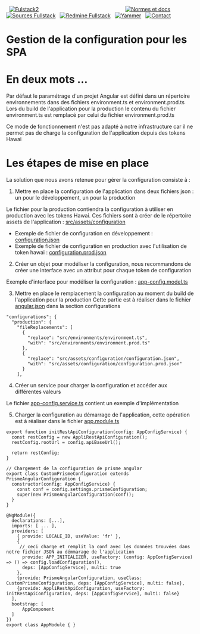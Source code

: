   [![Fulstack2](http://gitlab.altair.recouv/sded/bureau-technique/architecture-expertise-applicative/zone-ressources/images-bt/raw/master/Fullstacklarge.png)](https://recouv.sharepoint.com/sites/bureautechniquedsi-sded/SitePages/Socle-FullStack.aspx) 
                                                         
[![Normes et docs](http://gitlab.altair.recouv/sded/bureau-technique/architecture-expertise-applicative/zone-ressources/images-bt/raw/master/sharepoint-35.png)](https://recouv.sharepoint.com/:f:/r/sites/bureautechniquedsi-sded/Documents%20partages/Architecture%20et%20Expertise%20Applicative/Norme%20Frontend%20Angular%20-%20Bootstrap)  
 [![Sources Fullstack](http://gitlab.altair.recouv/sded/bureau-technique/architecture-expertise-applicative/zone-ressources/images-bt/raw/master/gitlab-35.png)](http://gitlab.altair.recouv/sded/bureau-technique/architecture-expertise-applicative/fullstack/fullstack-spa-intranet)
  [![Redmine Fullstack](http://gitlab.altair.recouv/sded/bureau-technique/architecture-expertise-applicative/zone-ressources/images-bt/raw/master/redmine-35.png)](http://redmine.altair.recouv/projects/devintrafront/issues)
  [![Yammer](http://gitlab.altair.recouv/sded/bureau-technique/architecture-expertise-applicative/zone-ressources/images-bt/raw/master/yammer-35.png)](https://www.yammer.com/recouv.fr/#/threads/inGroup?type=in_group&feedId=16003777&view=all)
  [![Contact](http://gitlab.altair.recouv/sded/bureau-technique/architecture-expertise-applicative/zone-ressources/images-bt/raw/master/email-35.png)](mailto:ac750-dsi-sded-bt-aea@acoss.fr)

Gestion de la configuration pour les SPA
=========================================

# En deux mots …

Par défaut le paramétrage d'un projet Angular est défini dans un répertoire environnements dans des fichiers environment.ts et environment.prod.ts
Lors du build de l'application pour la production le contenu du fichier environment.ts est remplacé par celui du fichier environment.prod.ts

Ce mode de fonctionnement n'est pas adapté à notre infrastructure car il ne permet pas de charge la configuration de l'application depuis des tokens Hawai

# Les étapes de mise en place

La solution que nous avons retenue pour gérer la configuration consiste à :

1. Mettre en place la configuration de l'application dans deux fichiers json : un pour le développement, un pour la production

Le fichier pour la production contiendra la configuration à utiliser en production avec les tokens Hawai.
Ces fichiers sont à créer de le répertoire assets de l'application : [src/assets/configuration](../src/assets/configuration)

* Exemple de fichier de configuration en développement : [configuration.json](../src/assets/configuration/configuration.json)
* Exemple de fichier de configuration en production avec l'utilisation de token hawai : [configuration.prod.json](../src/assets/configuration/configuration.prod.json)

2. Créer un objet pour modéliser la configuration, nous recommandons de créer une interface avec un attribut pour chaque token de configuration

Exemple d'interface pour modéliser la configuration : [app-config.model.ts](../src/app/core/app-config/app-config.model.ts)

3. Mettre en place le remplacement la configuration au moment du build de l'application pour la production
Cette partie est à réaliser dans le fichier [angular.json](../angular.json) dans la section configurations

```
"configurations": {
  "production": {
    "fileReplacements": [
      {
        "replace": "src/environments/environment.ts",
        "with": "src/environments/environment.prod.ts"
      },
      {
        "replace": "src/assets/configuration/configuration.json",
        "with": "src/assets/configuration/configuration.prod.json"
      }
    ],
```

4. Créer un service pour charger la configuration et accéder aux différentes valeurs

Le fichier [app-config.service.ts](../src/app/core/app-config/app-config.service.ts) contient un exemple d'implémentation

5. Charger la configuration au démarrage de l'application, cette opération est à réaliser dans le fichier [app.module.ts](../src/app/app.module.ts)

```
export function initRestApiConfiguration(config: AppConfigService) {
  const restConfig = new AppliRestApiConfiguration();
  restConfig.rootUrl = config.apiBaseUrl();

  return restConfig;
}

// Chargement de la configuration de prisme angular
export class CustomPrismeConfiguration extends PrismeAngularConfiguration {
  constructor(config: AppConfigService) {
    const conf = config.settings.prismeConfiguration;
    super(new PrismeAngularConfiguration(conf));
  }
}

@NgModule({
  declarations: [...],
  imports: [ ... ],
  providers: [
    { provide: LOCALE_ID, useValue: 'fr' },
    {
     // ceci charge et remplit la conf avec les données trouvées dans notre fichier JSON au démmarage de l'application
      provide: APP_INITIALIZER, useFactory: (config: AppConfigService) => () => config.loadConfiguration(),
      deps: [AppConfigService], multi: true
    },
    {provide: PrismeAngularConfiguration, useClass: CustomPrismeConfiguration, deps: [AppConfigService], multi: false},
    {provide: AppliRestApiConfiguration, useFactory: initRestApiConfiguration, deps: [AppConfigService], multi: false}
  ],
  bootstrap: [
      AppComponent
  ]
})
export class AppModule { }
```
